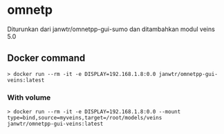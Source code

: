 # omnetp
Diturunkan dari janwtr/omnetpp-gui-sumo dan ditambahkan modul veins 5.0

## Docker command
```
> docker run --rm -it -e DISPLAY=192.168.1.8:0.0 janwtr/omnetpp-gui-veins:latest
```
### With volume
```
> docker run --rm -it -e DISPLAY=192.168.1.8:0.0 --mount type=bind,source=myveins,target=/root/models/veins 
janwtr/omnetpp-gui-veins:latest
```

